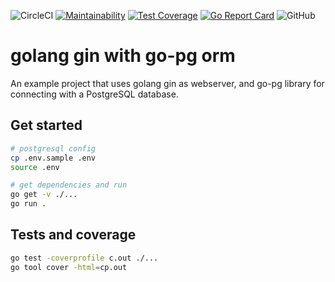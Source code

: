 ![CircleCI](https://img.shields.io/circleci/build/github/calvinchengx/gin-go-pg/master) [![Maintainability](https://api.codeclimate.com/v1/badges/62185b640652168fe9f9/maintainability)](https://codeclimate.com/github/calvinchengx/gin-go-pg/maintainability) [![Test Coverage](https://api.codeclimate.com/v1/badges/62185b640652168fe9f9/test_coverage)](https://codeclimate.com/github/calvinchengx/gin-go-pg/test_coverage) [![Go Report Card](https://goreportcard.com/badge/github.com/calvinchengx/gin-go-pg)](https://goreportcard.com/report/github.com/calvinchengx/gin-go-pg) ![GitHub](https://img.shields.io/github/license/calvinchengx/gin-go-pg)


# golang gin with go-pg orm

An example project that uses golang gin as webserver, and go-pg library for connecting with a PostgreSQL database.

## Get started

```bash
# postgresql config
cp .env.sample .env
source .env
```

```bash
# get dependencies and run
go get -v ./...
go run .
```

## Tests and coverage

```bash
go test -coverprofile c.out ./...
go tool cover -html=cp.out
```
